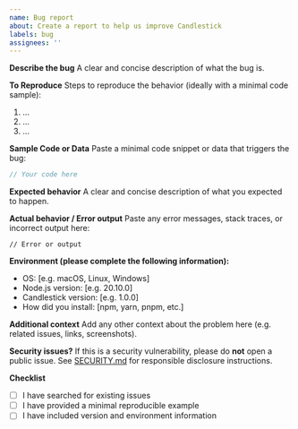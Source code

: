 ```yaml
---
name: Bug report
about: Create a report to help us improve Candlestick
labels: bug
assignees: ''
---
```


**Describe the bug**
A clear and concise description of what the bug is.

**To Reproduce**
Steps to reproduce the behavior (ideally with a minimal code sample):
1. ...
2. ...
3. ...

**Sample Code or Data**
Paste a minimal code snippet or data that triggers the bug:
```js
// Your code here
```

**Expected behavior**
A clear and concise description of what you expected to happen.

**Actual behavior / Error output**
Paste any error messages, stack traces, or incorrect output here:
```
// Error or output
```

**Environment (please complete the following information):**
- OS: [e.g. macOS, Linux, Windows]
- Node.js version: [e.g. 20.10.0]
- Candlestick version: [e.g. 1.0.0]
- How did you install: [npm, yarn, pnpm, etc.]

**Additional context**
Add any other context about the problem here (e.g. related issues, links, screenshots).

**Security issues?**
If this is a security vulnerability, please do **not** open a public issue. See [SECURITY.md](../../SECURITY.md) for responsible disclosure instructions.

**Checklist**
- [ ] I have searched for existing issues
- [ ] I have provided a minimal reproducible example
- [ ] I have included version and environment information
